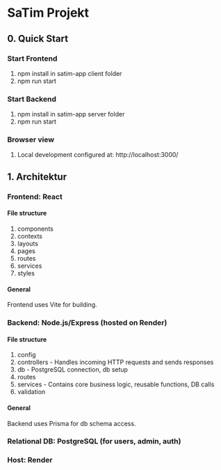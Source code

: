 # SaTim Projekt
## 0. Quick Start
### Start Frontend
1. npm install in satim-app client folder
2. npm run start

### Start Backend
1. npm install in satim-app server folder
2. npm run start

### Browser view
1. Local development configured at: http://localhost:3000/

## 1. Architektur
### Frontend: React
#### File structure
1. components
2. contexts
3. layouts
4. pages
5. routes
5. services
6. styles
#### General
Frontend uses Vite for building.

### Backend: Node.js/Express (hosted on Render)
#### File structure
1. config
2. controllers - Handles incoming HTTP requests and sends responses
3. db - PostgreSQL connection, db setup
4. routes
5. services - Contains core business logic, reusable functions, DB calls
6. validation
#### General
Backend uses Prisma for db schema access.

### Relational DB: PostgreSQL (for users, admin, auth)

### Host: Render
